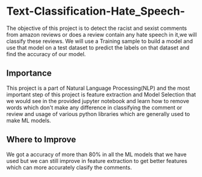 # Text-Classification-Hate_Speech-
The objective of this project is to detect the racist and sexist comments from amazon reviews or does a review contain any hate speech in it,we will classify these reviews. We will use a Training sample to build a model and use that model on a test dataset to predict the labels on that dataset and find the accuracy of our model.
## Importance
This project is a part of Natural Language Processing(NLP) and the most important step of this project is feature extraction and Model Selection that we would see in the provided jupyter notebook
and learn how to remove words which don't make any difference in classifying the comment or review and usage of various python libraries which are generally used to make ML models.
## Where to Improve 
We got a accuracy of more than 80% in all the ML models that we have used but we can still improve in feature extraction to get better features which can more accurately clasify the comments.
